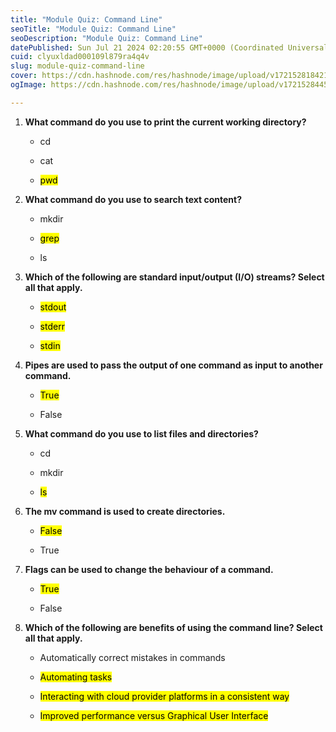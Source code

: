 ```yaml
---
title: "Module Quiz: Command Line"
seoTitle: "Module Quiz: Command Line"
seoDescription: "Module Quiz: Command Line"
datePublished: Sun Jul 21 2024 02:20:55 GMT+0000 (Coordinated Universal Time)
cuid: clyuxldad000109l879ra4q4v
slug: module-quiz-command-line
cover: https://cdn.hashnode.com/res/hashnode/image/upload/v1721528184214/4794c187-41e9-4d46-904b-0cabb12bf7e3.png
ogImage: https://cdn.hashnode.com/res/hashnode/image/upload/v1721528445268/8bf8013c-182c-4670-a2dd-2f2590fe0e5d.png

---
```


1. **What command do you use to print the current working directory?**
    
    * cd
        
    * cat
        
    * <mark>pwd</mark>
        
2. **What command do you use to search text content?**
    
    * mkdir
        
    * <mark>grep</mark>
        
    * ls
        
3. **Which of the following are standard input/output (I/O) streams? Select all that apply.**
    
    * <mark>stdout</mark>
        
    * <mark>stderr</mark>
        
    * <mark>stdin</mark>
        
4. **Pipes are used to pass the output of one command as input to another command.**
    
    * <mark>True</mark>
        
    * False
        
5. **What command do you use to list files and directories?**
    
    * cd
        
    * mkdir
        
    * <mark>ls</mark>
        
6. **The mv command is used to create directories.**
    
    * <mark>False</mark>
        
    * True
        
7. **Flags can be used to change the behaviour of a command.**
    
    * <mark>True</mark>
        
    * False
        
8. **Which of the following are benefits of using the command line? Select all that apply.**
    
    * Automatically correct mistakes in commands
        
    * <mark>Automating tasks</mark>
        
    * <mark>Interacting with cloud provider platforms in a consistent way</mark>
        
    * <mark>Improved performance versus Graphical User Interface</mark>
